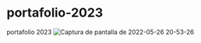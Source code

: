 # portafolio-2023
portafolio 2023 
![Captura de pantalla de 2022-05-26 20-53-26](https://user-images.githubusercontent.com/91045865/170613352-ee8552fc-3916-4d50-a951-6729d4c95f03.png)
